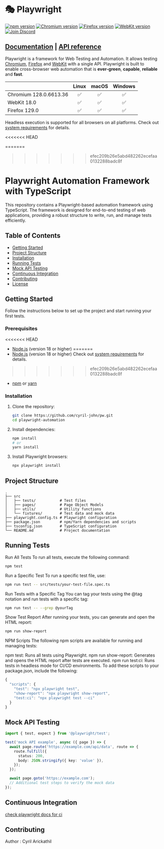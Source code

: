 # 🎭 Playwright

[![npm version](https://img.shields.io/npm/v/playwright.svg)](https://www.npmjs.com/package/playwright) <!-- GEN:chromium-version-badge -->[![Chromium version](https://img.shields.io/badge/chromium-128.0.6613.36-blue.svg?logo=google-chrome)](https://www.chromium.org/Home)<!-- GEN:stop --> <!-- GEN:firefox-version-badge -->[![Firefox version](https://img.shields.io/badge/firefox-129.0-blue.svg?logo=firefoxbrowser)](https://www.mozilla.org/en-US/firefox/new/)<!-- GEN:stop --> <!-- GEN:webkit-version-badge -->[![WebKit version](https://img.shields.io/badge/webkit-18.0-blue.svg?logo=safari)](https://webkit.org/)<!-- GEN:stop --> [![Join Discord](https://img.shields.io/badge/join-discord-infomational)](https://aka.ms/playwright/discord)

## [Documentation](https://playwright.dev) | [API reference](https://playwright.dev/docs/api/class-playwright)

Playwright is a framework for Web Testing and Automation. It allows testing [Chromium](https://www.chromium.org/Home), [Firefox](https://www.mozilla.org/en-US/firefox/new/) and [WebKit](https://webkit.org/) with a single API. Playwright is built to enable cross-browser web automation that is **ever-green**, **capable**, **reliable** and **fast**.

|          | Linux | macOS | Windows |
|   :---   | :---: | :---: | :---:   |
| Chromium <!-- GEN:chromium-version -->128.0.6613.36<!-- GEN:stop --> | :white_check_mark: | :white_check_mark: | :white_check_mark: |
| WebKit <!-- GEN:webkit-version -->18.0<!-- GEN:stop --> | :white_check_mark: | :white_check_mark: | :white_check_mark: |
| Firefox <!-- GEN:firefox-version -->129.0<!-- GEN:stop --> | :white_check_mark: | :white_check_mark: | :white_check_mark: |

Headless execution is supported for all browsers on all platforms. Check out [system requirements](https://playwright.dev/docs/intro#system-requirements) for details.



<<<<<<< HEAD

=======
>>>>>>> efec209b26e5abd482262ecefaa0132288badc8f
# Playwright Automation Framework with TypeScript

This repository contains a Playwright-based automation framework using TypeScript. The framework is designed for end-to-end testing of web applications, providing a robust structure to write, run, and manage tests efficiently.

## Table of Contents
- [Getting Started](#getting-started)
- [Project Structure](#project-structure)
- [Installation](#installation)
- [Running Tests](#running-tests)
- [Mock API Testing](#mock-api-testing)
- [Continuous Integration](#continuous-integration)
- [Contributing](#contributing)
- [License](#license)

## Getting Started

Follow the instructions below to set up the project and start running your first tests.

### Prerequisites

<<<<<<< HEAD
- [Node.js](https://nodejs.org/) (version 18 or higher)
=======
- [Node.js](https://nodejs.org/) (version 18 or higher) Check out [system requirements](https://playwright.dev/docs/intro#system-requirements) for details.
>>>>>>> efec209b26e5abd482262ecefaa0132288badc8f
- [npm](https://www.npmjs.com/) or [yarn](https://yarnpkg.com/)

### Installation

1. Clone the repository:
    ```bash
    git clone https://github.com/cyril-john/pw.git
    cd playwright-automation
    ```

2. Install dependencies:
    ```bash
    npm install
    # or
    yarn install
    ```

3. Install Playwright browsers:
    ```bash
    npx playwright install
    ```

## Project Structure

```plaintext
.
├── src
│   ├── tests/           # Test files
│   ├── pages/           # Page Object Models
│   ├── utils/           # Utility functions
│   └── fixtures/        # Test data and mock data
├── playwright.config.ts # Playwright configuration
├── package.json         # npm/Yarn dependencies and scripts
├── tsconfig.json        # TypeScript configuration
└── README.md            # Project documentation

```

##  Running Tests 

Run All Tests
To run all tests, execute the following command:

 ```bash
npm test
```


Run a Specific Test
To run a specific test file, use:
 ```bash
npm run test -- src/tests/your-test-file.spec.ts
```

Run Tests with a Specific Tag
You can tag your tests using the @tag notation and run tests with a specific tag:
 ```bash
npm run test -- --grep @yourTag
```

Show Test Report
After running your tests, you can generate and open the HTML report:
 ```bash
npm run show-report
```

NPM Scripts
The following npm scripts are available for running and managing tests:

npm test: Runs all tests using Playwright.
npm run show-report: Generates and opens the HTML report after tests are executed.
npm run test:ci: Runs tests in headless mode for CI/CD environments.
To add these scripts to your package.json, include the following:

```Typescript
{
  "scripts": {
    "test": "npx playwright test",
    "show-report": "npx playwright show-report",
    "test:ci": "npx playwright test --ci"
  }
}
```

## Mock API Testing

```Typescript
import { test, expect } from '@playwright/test';

test('mock API example', async ({ page }) => {
  await page.route('https://example.com/api/data', route => {
    route.fulfill({
      status: 200,
      body: JSON.stringify({ key: 'value' }),
    });
  });

  await page.goto('https://example.com');
  // Additional test steps to verify the mock data
});
```

## Continuous Integration

[check playwright docs for ci](https://playwright.dev/docs/ci)

## Contributing
Author : Cyril Arickathil

